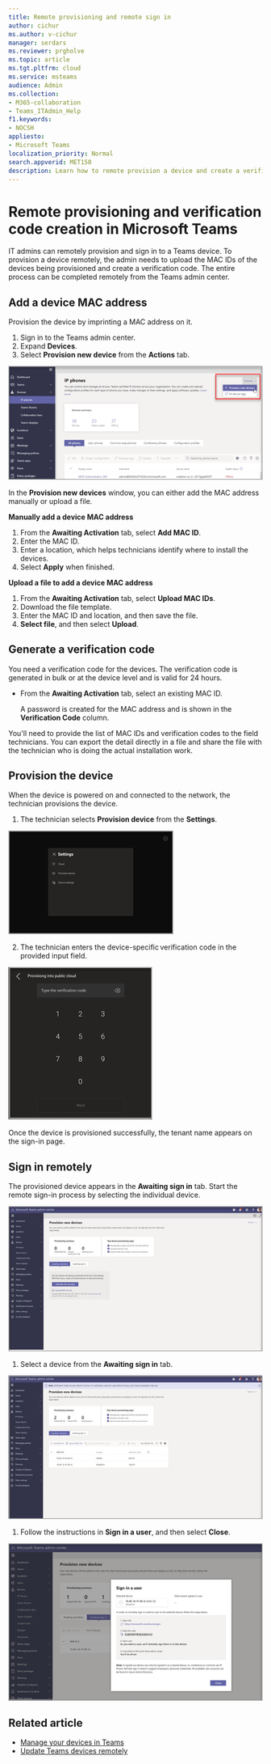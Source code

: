 ```yaml
---
title: Remote provisioning and remote sign in
author: cichur
ms.author: v-cichur
manager: serdars
ms.reviewer: prgholve
ms.topic: article
ms.tgt.pltfrm: cloud
ms.service: msteams
audience: Admin
ms.collection: 
- M365-collaboration
- Teams_ITAdmin_Help
f1.keywords:
- NOCSH
appliesto: 
- Microsoft Teams
localization_priority: Normal
search.appverid: MET150
description: Learn how to remote provision a device and create a verification code in Microsoft Teams. 
---
```


# Remote provisioning and verification code creation in Microsoft Teams

IT admins can remotely provision and sign in to a Teams device. To provision a device remotely, the admin needs to upload the MAC IDs of the devices being provisioned and create a verification code. The entire process can be completed remotely from the Teams admin center.

## Add a device MAC address

Provision the device by imprinting a MAC address on it.

1. Sign in to the Teams admin center.
2. Expand **Devices**.
3. Select **Provision new device** from the **Actions** tab.

![Provision new device option from the Actions tab](../media/provision-new-device.png)

In the **Provision new devices** window, you can either add the MAC address manually or upload a file.

**Manually add a device MAC address**

1. From the **Awaiting Activation** tab, select **Add MAC ID**.
2. Enter the MAC ID.
3. Enter a location, which helps technicians identify where to install the devices.
4. Select **Apply** when finished.

**Upload a file to add a device MAC address**

1. From the **Awaiting Activation** tab, select **Upload MAC IDs**.
2. Download the file template.
3. Enter the MAC ID and location, and then save the file.
4. **Select file**, and then select **Upload**.

## Generate a verification code

You need a verification code for the devices. The verification code is generated in bulk or at the device level and is valid for 24 hours.

- From the **Awaiting Activation** tab, select an existing MAC ID.

   A password is created for the MAC address and is shown in the **Verification Code** column.

You'll need to provide the list of MAC IDs and verification codes to the field technicians. You can export the detail directly in a file and share the file with the technician who is doing the actual installation work.

## Provision the device

When the device is powered on and connected to the network, the technician provisions the device.

1. The technician selects **Provision device** from the **Settings**.  

  ![Provision new device option from the Actions tab](../media/provision-device.png)
  
2. The technician enters the device-specific verification code in the provided input field.

  ![Provision new device verification](../media/provision-device-verification.png)

 Once the device is provisioned successfully, the tenant name appears on the sign-in page.

## Sign in remotely

The provisioned device appears in the **Awaiting sign in** tab. Start the remote sign-in process by selecting the individual device.

 ![The window to choose a device for sign in.](../media/remote-provision-6.png)

1. Select a device from the **Awaiting sign in** tab.

![The window with a list of devices ready for sign in.](../media/remote-device-1.png)

1. Follow the instructions in **Sign in a user**, and then select **Close**.

![the Sign in a user window for individual device](../media/sign-in-user.png)

## Related article

- [Manage your devices in Teams](device-management.md)
- [Update Teams devices remotely](remote-update.md)
